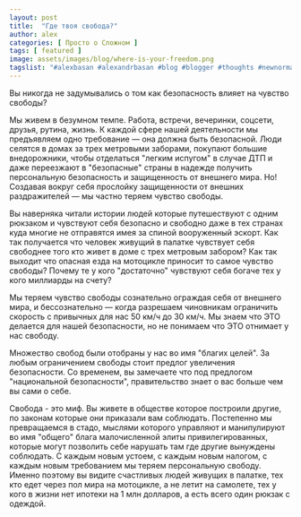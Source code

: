 ```yaml
---
layout: post
title:  "Где твоя свобода?"
author: alex
categories: [ Просто о Сложном ]
tags: [ featured ]
image: assets/images/blog/where-is-your-freedom.png
tagslist: "#alexbasan #alexandrbasan #blog #blogger #thoughts #newnormal #lifeisgood #freedom #алексбасан #александрбасан #блог #блоггер #мысливмоейголове #жизньпрекрасна #свобода #свободамыслить #личныйопыт #простоосложном"
---
```


Вы никогда не задумывались о том как безопасность влияет на чувство свободы?

Мы живем в безумном темпе. Работа, встречи, вечеринки, соцсети, друзья, рутина, жизнь. К каждой сфере нашей деятельности мы предъявляем одно требование — она должна быть безопасной. Люди селятся в домах за трех метровыми заборами, покупают большие внедорожники, чтобы отделаться "легким испугом" в случае ДТП и даже переезжают в "безопасные" страны в надежде получить персональную безопасность и защищенность от внешнего мира. Но! Создавая вокруг себя прослойку защищенности от внешних раздражителей — мы частно теряем чувство свободы.

Вы наверняка читали истории людей которые путешествуют с одним рюкзаком и чувствуют себя безопасно и свободно даже в тех странах куда многие не отправятся имея за спиной вооруженный эскорт. Как так получается что человек живущий в палатке чувствует себя свободнее того кто живет в доме с трех метровым забором? Как так выходит что опасная езда на мотоцикле приносит то самое чувство свободы? Почему те у кого "достаточно" чувствуют себя богаче тех у кого миллиарды на счету?

Мы теряем чувство свободы сознательно ограждая себя от внешнего мира, и бессознательно — когда разрешаем чиновникам ограничить скорость с привычных для нас 50 км/ч до 30 км/ч. Мы знаем что ЭТО делается для нашей безопасности, но не понимаем что ЭТО отнимает у нас свободу. 

Множество свобод были отобраны у нас во имя "благих целей". За любым ограничением свободы стоит предлог увеличения безопасности. Со временем, вы замечаете что под предлогом "национальной безопасности", правительство знает о вас больше чем вы сами о себе. 

Свобода - это миф. Вы живете в обществе которое построили другие, по законам которые они приказали вам соблюдать. Постепенно мы превращаемся в стадо, мыслями которого управляют и манипулируют во имя "общего" блага малочисленной элиты привилегированных, которые могут позволить себе нарушать там где другие вынуждены соблюдать. С каждым новым устоем, с каждым новым налогом, с каждым новым требованием мы теряем персональную свободу. Именно поэтому вы видите счастливых людей живущих в палатке, тех кто едет через пол мира на мотоцикле, а не летит на самолете, тех у кого в жизни нет ипотеки на 1 млн долларов, а есть всего один рюкзак с одеждой.